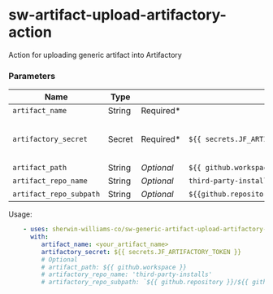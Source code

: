 # sw-artifact-upload-artifactory-action
Action for uploading generic artifact into Artifactory

### Parameters
| Name | Type |      | Default | Note | 
| ---- | ---- | ---- | ------- | ---- |
`artifact_name` | String | Required* |
`artifactory_secret` | Secret | Required* | `${{ secrets.JF_ARTIFACTORY_TOKEN }}` | Use this org secret
`artifact_path` | String | *Optional* | `${{ github.workspace }}` 
`artifact_repo_name` | String | *Optional* | `third-party-installs`
`artifact_repo_subpath` | String | *Optional* | `${{github.repository}}/${{github.run_number}}`

Usage:
```yaml
    - uses: sherwin-williams-co/sw-generic-artifact-upload-artifactory-action@main
      with:
         artifact_name: <your_artifact_name>
         artifactory_secret: ${{ secrets.JF_ARTIFACTORY_TOKEN }}
         # Optional
         # artifact_path: ${{ github.workspace }}
         # artifactory_repo_name: 'third-party-installs'
         # artifactory_repo_subpath: `${{ github.repository }}/${{ github.run_number }}`
```
